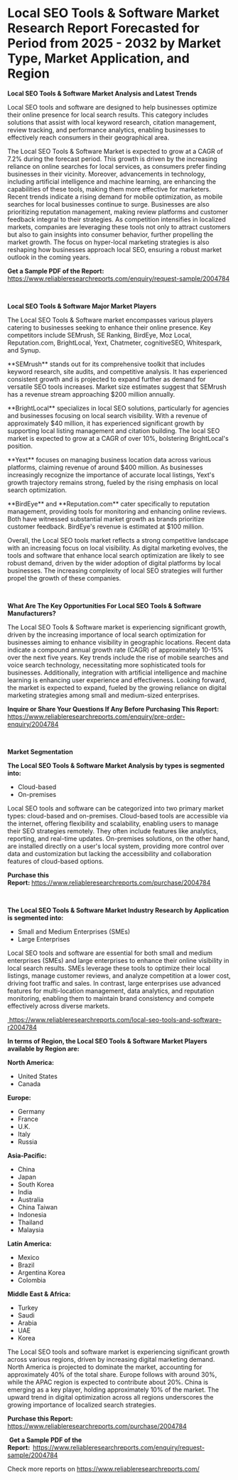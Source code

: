 <p><h1>Local SEO Tools & Software Market Research Report Forecasted for Period from 2025 -  2032 by Market Type, Market Application, and Region</h1></p><p><strong>Local SEO Tools & Software Market Analysis and Latest Trends</strong></p>
<p><p>Local SEO tools and software are designed to help businesses optimize their online presence for local search results. This category includes solutions that assist with local keyword research, citation management, review tracking, and performance analytics, enabling businesses to effectively reach consumers in their geographical area. </p><p>The Local SEO Tools & Software Market is expected to grow at a CAGR of 7.2% during the forecast period. This growth is driven by the increasing reliance on online searches for local services, as consumers prefer finding businesses in their vicinity. Moreover, advancements in technology, including artificial intelligence and machine learning, are enhancing the capabilities of these tools, making them more effective for marketers. Recent trends indicate a rising demand for mobile optimization, as mobile searches for local businesses continue to surge. Businesses are also prioritizing reputation management, making review platforms and customer feedback integral to their strategies. As competition intensifies in localized markets, companies are leveraging these tools not only to attract customers but also to gain insights into consumer behavior, further propelling the market growth. The focus on hyper-local marketing strategies is also reshaping how businesses approach local SEO, ensuring a robust market outlook in the coming years.</p></p>
<p><strong>Get a Sample PDF of the Report:&nbsp;</strong> <a href="https://www.reliableresearchreports.com/enquiry/request-sample/2004784?utm_campaign=3358&utm_medium=2&utm_source=Github&utm_content=ia&utm_term=29032025&utm_id=local-seo-tools-software">https://www.reliableresearchreports.com/enquiry/request-sample/2004784</a></p>
<p>&nbsp;</p>
<p><strong>Local SEO Tools & Software Major Market Players</strong></p>
<p><p>The Local SEO Tools & Software market encompasses various players catering to businesses seeking to enhance their online presence. Key competitors include SEMrush, SE Ranking, BirdEye, Moz Local, Reputation.com, BrightLocal, Yext, Chatmeter, cognitiveSEO, Whitespark, and Synup. </p><p>**SEMrush** stands out for its comprehensive toolkit that includes keyword research, site audits, and competitive analysis. It has experienced consistent growth and is projected to expand further as demand for versatile SEO tools increases. Market size estimates suggest that SEMrush has a revenue stream approaching $200 million annually.</p><p>**BrightLocal** specializes in local SEO solutions, particularly for agencies and businesses focusing on local search visibility. With a revenue of approximately $40 million, it has experienced significant growth by supporting local listing management and citation building. The local SEO market is expected to grow at a CAGR of over 10%, bolstering BrightLocal's position.</p><p>**Yext** focuses on managing business location data across various platforms, claiming revenue of around $400 million. As businesses increasingly recognize the importance of accurate local listings, Yext's growth trajectory remains strong, fueled by the rising emphasis on local search optimization.</p><p>**BirdEye** and **Reputation.com** cater specifically to reputation management, providing tools for monitoring and enhancing online reviews. Both have witnessed substantial market growth as brands prioritize customer feedback. BirdEye's revenue is estimated at $100 million.</p><p>Overall, the Local SEO tools market reflects a strong competitive landscape with an increasing focus on local visibility. As digital marketing evolves, the tools and software that enhance local search optimization are likely to see robust demand, driven by the wider adoption of digital platforms by local businesses. The increasing complexity of local SEO strategies will further propel the growth of these companies.</p></p>
<p>&nbsp;</p>
<p><strong>What Are The Key Opportunities For Local SEO Tools & Software Manufacturers?</strong></p>
<p><p>The Local SEO Tools & Software market is experiencing significant growth, driven by the increasing importance of local search optimization for businesses aiming to enhance visibility in geographic locations. Recent data indicate a compound annual growth rate (CAGR) of approximately 10-15% over the next five years. Key trends include the rise of mobile searches and voice search technology, necessitating more sophisticated tools for businesses. Additionally, integration with artificial intelligence and machine learning is enhancing user experience and effectiveness. Looking forward, the market is expected to expand, fueled by the growing reliance on digital marketing strategies among small and medium-sized enterprises.</p></p>
<p><strong>Inquire or Share Your Questions If Any Before Purchasing This Report:</strong> <a href="https://www.reliableresearchreports.com/enquiry/pre-order-enquiry/2004784?utm_campaign=3358&utm_medium=2&utm_source=Github&utm_content=ia&utm_term=29032025&utm_id=local-seo-tools-software">https://www.reliableresearchreports.com/enquiry/pre-order-enquiry/2004784</a></p>
<p>&nbsp;</p>
<p><strong>Market Segmentation</strong></p>
<p><strong>The Local SEO Tools & Software Market Analysis by types is segmented into:</strong></p>
<p><ul><li>Cloud-based</li><li>On-premises</li></ul></p>
<p><p>Local SEO tools and software can be categorized into two primary market types: cloud-based and on-premises. Cloud-based tools are accessible via the internet, offering flexibility and scalability, enabling users to manage their SEO strategies remotely. They often include features like analytics, reporting, and real-time updates. On-premises solutions, on the other hand, are installed directly on a user's local system, providing more control over data and customization but lacking the accessibility and collaboration features of cloud-based options.</p></p>
<p><strong>Purchase this Report:&nbsp;</strong><a href="https://www.reliableresearchreports.com/purchase/2004784?utm_campaign=3358&utm_medium=2&utm_source=Github&utm_content=ia&utm_term=29032025&utm_id=local-seo-tools-software">https://www.reliableresearchreports.com/purchase/2004784</a></p>
<p>&nbsp;</p>
<p><strong>The Local SEO Tools & Software Market Industry Research by Application is segmented into:</strong></p>
<p><ul><li>Small and Medium Enterprises (SMEs)</li><li>Large Enterprises</li></ul></p>
<p><p>Local SEO tools and software are essential for both small and medium enterprises (SMEs) and large enterprises to enhance their online visibility in local search results. SMEs leverage these tools to optimize their local listings, manage customer reviews, and analyze competition at a lower cost, driving foot traffic and sales. In contrast, large enterprises use advanced features for multi-location management, data analytics, and reputation monitoring, enabling them to maintain brand consistency and compete effectively across diverse markets.</p></p>
<p><a href="https://www.reliableresearchreports.com/local-seo-tools-and-software-r2004784?utm_campaign=3358&utm_medium=2&utm_source=Github&utm_content=ia&utm_term=29032025&utm_id=local-seo-tools-software">&nbsp;https://www.reliableresearchreports.com/local-seo-tools-and-software-r2004784</a></p>
<p><strong>In terms of Region, the Local SEO Tools & Software Market Players available by Region are:</strong></p>
<p>
    <p> <strong> North America: </strong>
        <ul>
            <li>United States</li>
            <li>Canada</li>
        </ul>
        </p> 
    <p> <strong> Europe: </strong>
        <ul>
            <li>Germany</li>
            <li>France</li>
            <li>U.K.</li>
            <li>Italy</li>
            <li>Russia</li>
        </ul>
        </p> 
    <p> <strong> Asia-Pacific: </strong>
        <ul>
            <li>China</li>
            <li>Japan</li>
            <li>South Korea</li>
            <li>India</li>
            <li>Australia</li>
            <li>China Taiwan</li>
            <li>Indonesia</li>
            <li>Thailand</li>
            <li>Malaysia</li>
        </ul>
        </p> 
    <p> <strong> Latin America: </strong>
        <ul>
            <li>Mexico</li>
            <li>Brazil</li>
            <li>Argentina Korea</li>
            <li>Colombia</li>
        </ul>
        </p> 
    <p> <strong> Middle East & Africa: </strong>
        <ul>
            <li>Turkey</li>
            <li>Saudi</li>
            <li>Arabia</li>
            <li>UAE</li>
            <li>Korea</li>
        </ul>
    </p>
    </p>
<p><p>The Local SEO tools and software market is experiencing significant growth across various regions, driven by increasing digital marketing demand. North America is projected to dominate the market, accounting for approximately 40% of the total share. Europe follows with around 30%, while the APAC region is expected to contribute about 20%. China is emerging as a key player, holding approximately 10% of the market. The upward trend in digital optimization across all regions underscores the growing importance of localized search strategies.</p></p>
<p><strong>Purchase this Report: </strong><a href="https://www.reliableresearchreports.com/purchase/2004784?utm_campaign=3358&utm_medium=2&utm_source=Github&utm_content=ia&utm_term=29032025&utm_id=local-seo-tools-software">https://www.reliableresearchreports.com/purchase/2004784</a></p>
<p>&nbsp;<strong>Get a Sample PDF of the Report:&nbsp;&nbsp;</strong><a href="https://www.reliableresearchreports.com/enquiry/request-sample/2004784?utm_campaign=3358&utm_medium=2&utm_source=Github&utm_content=ia&utm_term=29032025&utm_id=local-seo-tools-software">https://www.reliableresearchreports.com/enquiry/request-sample/2004784</a></p>
<p><strong></strong></p>
<p>Check more reports on <a href="https://www.reliableresearchreports.com/?utm_campaign=3358&utm_medium=2&utm_source=Github&utm_content=ia&utm_term=29032025&utm_id=local-seo-tools-software">https://www.reliableresearchreports.com/</a></p>